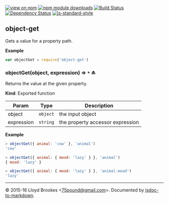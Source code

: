 [![view on npm](http://img.shields.io/npm/v/object-get.svg)](https://www.npmjs.org/package/object-get)
[![npm module downloads](http://img.shields.io/npm/dt/object-get.svg)](https://www.npmjs.org/package/object-get)
[![Build Status](https://travis-ci.org/75lb/object-get.svg?branch=master)](https://travis-ci.org/75lb/object-get)
[![Dependency Status](https://david-dm.org/75lb/object-get.svg)](https://david-dm.org/75lb/object-get)
[![js-standard-style](https://img.shields.io/badge/code%20style-standard-brightgreen.svg)](https://github.com/feross/standard)

<a name="module_object-get"></a>
## object-get
Gets a value for a property path.

**Example**  
```js
var objectGet = require('object-get')
```
<a name="exp_module_object-get--objectGet"></a>
### objectGet(object, expression) ⇒ <code>\*</code> ⏏
Returns the value at the given property.

**Kind**: Exported function  

| Param | Type | Description |
| --- | --- | --- |
| object | <code>object</code> | the input object |
| expression | <code>string</code> | the property accessor expression |

**Example**  
```js
> objectGet({ animal: 'cow' }, 'animal')
'cow'

> objectGet({ animal: { mood: 'lazy' } }, 'animal')
{ mood: 'lazy' }

> objectGet({ animal: { mood: 'lazy' } }, 'animal.mood')
'lazy'
```

* * *

&copy; 2015-16 Lloyd Brookes \<75pound@gmail.com\>. Documented by [jsdoc-to-markdown](https://github.com/jsdoc2md/jsdoc-to-markdown).
